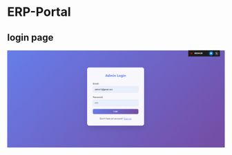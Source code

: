 # ERP-Portal

## login page
![image](https://github.com/durgesh4040/ERP-Portal/blob/dc85db2a4d3c6e9de00c68e053cce8286894778e/public/assets/Screenshot%202025-06-18%20133811.png)
